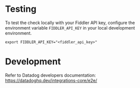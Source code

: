 # Testing

To test the check locally with your Fiddler API key, configure the environment variable `FIDDLER_API_KEY` in your local development environment. 

```
export FIDDLER_API_KEY="<fiddler_api_key>"
```

# Development

Refer to Datadog developers documentation: https://datadoghq.dev/integrations-core/e2e/